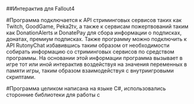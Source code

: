 ##Интерактив для Fallout4

#Программа подключается к API стриминговых сервисов таких как Twitch, GoodGame, Peka2tv, а также к сервисам пожертвований таким как DonationAlerts и DonatePay для сбора информации о подписках, донатах, премиум подписках. Также программу можно подключить к API RutonyChat избавившись таким образом от необходимости собирать информацию со стриминговых сервисов по средством программы. На основании этой информации программа вызывает в игре тот или иной интерактив воздействуя на значения переменных в памяти игры, таким образом взаимодействуя с внутриигровыми скриптами.

#Программа целиком написана на языке C#, использовались сторонние библиотеки для работы с
